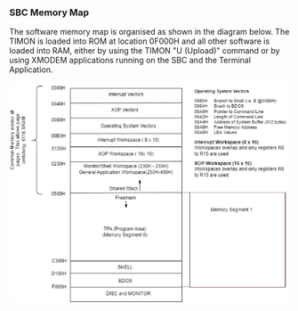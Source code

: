 
### SBC Memory Map
The software memory map is organised as shown in the diagram below.  The TIMON is loaded into ROM at location 0F000H and all other software is loaded into RAM, either by using the TIMON "U (Upload)" command or by using XMODEM applications running on the SBC and the Terminal Application.

<img src="./TMS9900 Memory Map.drawio.png" alt="Memory Map" width="800" >
